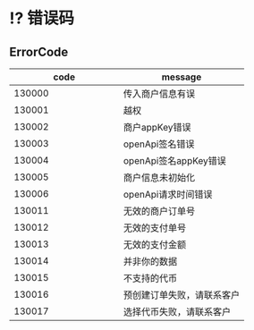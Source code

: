 # ⁉ 错误码

## ErrorCode

<table><thead><tr><th width="180">code</th><th>message</th></tr></thead><tbody><tr><td>130000</td><td>传入商户信息有误</td></tr><tr><td>130001</td><td>越权</td></tr><tr><td>130002</td><td>商户appKey错误</td></tr><tr><td>130003</td><td>openApi签名错误</td></tr><tr><td>130004</td><td>openApi签名appKey错误</td></tr><tr><td>130005</td><td>商户信息未初始化</td></tr><tr><td>130006</td><td>openApi请求时间错误</td></tr><tr><td>130011</td><td>无效的商户订单号</td></tr><tr><td>130012</td><td>无效的支付单号</td></tr><tr><td>130013</td><td>无效的支付金额</td></tr><tr><td>130014</td><td>并非你的数据</td></tr><tr><td>130015</td><td>不支持的代币</td></tr><tr><td>130016</td><td>预创建订单失败，请联系客户</td></tr><tr><td>130017</td><td>选择代币失败，请联系客户</td></tr></tbody></table>


